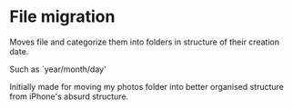 
# File migration


Moves file and categorize them into folders in structure of their creation date.

Such as `year/month/day'

Initially made for moving my photos folder into better organised structure from iPhone's absurd structure.